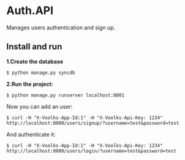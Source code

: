 Auth.API
========

Manages users authentication and sign up.


## Install and run

**1.Create the database**

    $ python manage.py syncdb

**2.Run the project:**

    $ python manage.py runserver localhost:8001

Now you can add an user:

    $ curl -H "X-Voolks-App-Id:1" -H "X-Voolks-Api-Key: 1234" http://localhost:8000/users/signup/?username=test&password=test

And authenticate it:

    $ curl -H "X-Voolks-App-Id:1" -H "X-Voolks-Api-Key: 1234" http://localhost:8000/users/login/?username=test&password=test


